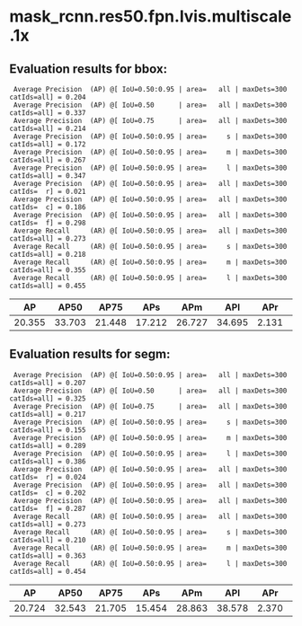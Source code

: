 # mask_rcnn.res50.fpn.lvis.multiscale.1x  

## Evaluation results for bbox:  

```  
 Average Precision  (AP) @[ IoU=0.50:0.95 | area=   all | maxDets=300 catIds=all] = 0.204
 Average Precision  (AP) @[ IoU=0.50      | area=   all | maxDets=300 catIds=all] = 0.337
 Average Precision  (AP) @[ IoU=0.75      | area=   all | maxDets=300 catIds=all] = 0.214
 Average Precision  (AP) @[ IoU=0.50:0.95 | area=     s | maxDets=300 catIds=all] = 0.172
 Average Precision  (AP) @[ IoU=0.50:0.95 | area=     m | maxDets=300 catIds=all] = 0.267
 Average Precision  (AP) @[ IoU=0.50:0.95 | area=     l | maxDets=300 catIds=all] = 0.347
 Average Precision  (AP) @[ IoU=0.50:0.95 | area=   all | maxDets=300 catIds=  r] = 0.021
 Average Precision  (AP) @[ IoU=0.50:0.95 | area=   all | maxDets=300 catIds=  c] = 0.186
 Average Precision  (AP) @[ IoU=0.50:0.95 | area=   all | maxDets=300 catIds=  f] = 0.298
 Average Recall     (AR) @[ IoU=0.50:0.95 | area=   all | maxDets=300 catIds=all] = 0.273
 Average Recall     (AR) @[ IoU=0.50:0.95 | area=     s | maxDets=300 catIds=all] = 0.218
 Average Recall     (AR) @[ IoU=0.50:0.95 | area=     m | maxDets=300 catIds=all] = 0.355
 Average Recall     (AR) @[ IoU=0.50:0.95 | area=     l | maxDets=300 catIds=all] = 0.455
```  
|   AP   |  AP50  |  AP75  |  APs   |  APm   |  APl   |  APr  |  APc   |  APf   |  
|:------:|:------:|:------:|:------:|:------:|:------:|:-----:|:------:|:------:|  
| 20.355 | 33.703 | 21.448 | 17.212 | 26.727 | 34.695 | 2.131 | 18.613 | 29.815 |


## Evaluation results for segm:  

```  
 Average Precision  (AP) @[ IoU=0.50:0.95 | area=   all | maxDets=300 catIds=all] = 0.207
 Average Precision  (AP) @[ IoU=0.50      | area=   all | maxDets=300 catIds=all] = 0.325
 Average Precision  (AP) @[ IoU=0.75      | area=   all | maxDets=300 catIds=all] = 0.217
 Average Precision  (AP) @[ IoU=0.50:0.95 | area=     s | maxDets=300 catIds=all] = 0.155
 Average Precision  (AP) @[ IoU=0.50:0.95 | area=     m | maxDets=300 catIds=all] = 0.289
 Average Precision  (AP) @[ IoU=0.50:0.95 | area=     l | maxDets=300 catIds=all] = 0.386
 Average Precision  (AP) @[ IoU=0.50:0.95 | area=   all | maxDets=300 catIds=  r] = 0.024
 Average Precision  (AP) @[ IoU=0.50:0.95 | area=   all | maxDets=300 catIds=  c] = 0.202
 Average Precision  (AP) @[ IoU=0.50:0.95 | area=   all | maxDets=300 catIds=  f] = 0.287
 Average Recall     (AR) @[ IoU=0.50:0.95 | area=   all | maxDets=300 catIds=all] = 0.273
 Average Recall     (AR) @[ IoU=0.50:0.95 | area=     s | maxDets=300 catIds=all] = 0.210
 Average Recall     (AR) @[ IoU=0.50:0.95 | area=     m | maxDets=300 catIds=all] = 0.363
 Average Recall     (AR) @[ IoU=0.50:0.95 | area=     l | maxDets=300 catIds=all] = 0.454
```  
|   AP   |  AP50  |  AP75  |  APs   |  APm   |  APl   |  APr  |  APc   |  APf   |  
|:------:|:------:|:------:|:------:|:------:|:------:|:-----:|:------:|:------:|  
| 20.724 | 32.543 | 21.705 | 15.454 | 28.863 | 38.578 | 2.370 | 20.217 | 28.690 |
